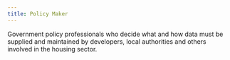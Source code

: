 ```yaml
---
title: Policy Maker
---
```


Government policy professionals who decide what and how data must be supplied and maintained by developers, local authorities and others involved in the housing sector. 